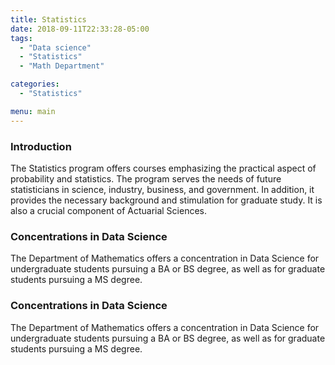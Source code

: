```yaml
---
title: Statistics
date: 2018-09-11T22:33:28-05:00
tags:
  - "Data science"
  - "Statistics"
  - "Math Department"

categories:
  - "Statistics"

menu: main
---
```

### Introduction
The Statistics program offers courses emphasizing the practical aspect of probability and statistics. The program serves the needs of future statisticians in science, industry, business, and government. In addition, it provides the necessary background and stimulation for graduate study. It is also a crucial component of Actuarial Sciences.


### Concentrations in Data Science

The Department of Mathematics offers a concentration in Data Science for undergraduate students pursuing a BA or BS degree, as well as for graduate students pursuing a MS degree.


### Concentrations in Data Science

The Department of Mathematics offers a concentration in Data Science for undergraduate students pursuing a BA or BS degree, as well as for graduate students pursuing a MS degree.
